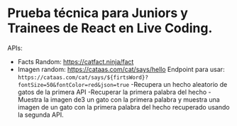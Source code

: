 # Prueba técnica para Juniors y Trainees de React en Live Coding.

APIs:
- Facts Random: https://catfact.ninja/fact
- Imagen random: https://cataas.com/cat/says/hello
 Endpoint para usar: `https://cataas.com/cat/says/${firtsWord}?fontSize=50&fontColor=red&json=true`
-Recupera un hecho aleatorio de gatos de la primera API 
-Recuperar la primera palabra del hecho 
-Muestra la imagen de3 un gato con la primera palabra 
y muestra una imagen de un gato con la primera palabra del hecho recuperado usando la segunda API.